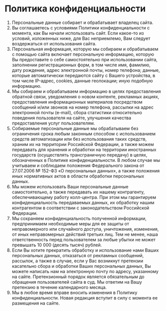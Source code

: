 # Политика конфиденциальности

1. Персональные данные собирает и обрабатывает владелец сайта.
2. Вы соглашаетесь с условиями Политики конфиденциальности с момента, как Вы начали
использовать сайт. Если какое-то из условий, изложенных ниже, для Вас неприемлемо, Вам
следует воздержаться от использования сайта.
3. Персональная информация, которую мы собираем и обрабатываем с помощью сайта
включает персональную информацию, которую Вы предоставите о себе самостоятельно при
использовании сайта, заполнении регистрационных форм, в том числе имя, фамилию, дату
рождения, адрес электронной почты, номер телефона; данные, которые автоматически
передаются сайту с Вашего устройства, в том числе IP-адрес, cookies, данные геолокации;
иную подобную информацию.
4. Мы собираем и обрабатываем информацию в целях предоставления обратной связи,
уведомления о новом контенте, рекламных акциях, предоставления информационных
материалов посредством сообщений и/или звонков на номер телефона, рассылки на адрес
электронной почты (e-mail), сбора статистики относительно поведения пользователя на
сайте, улучшения качества предоставления услуг пользователям.
5. Собираемые персональные данные мы обрабатываем без ограничения срока любым
законным способом с использованием средств автоматизации или без использования таких
средств, храним их на территории Российской Федерации, а также можем передавать для
хранения и обработки на территории иностранных государств (осуществлять
трансграничную передачу) в целях, обозначенных в Политике конфиденциальности. В
любом случае мы учитываем и соблюдаем положения Федерального закона от 27.07.2006 №
152-ФЗ «О персональных данных», а также положения иных нормативных актов в области
обработки персональных данных.
6. Мы можем использовать Ваши персональные данные самостоятельно, а также передавать
их нашему контрагенту, обеспечивающему работу колл-центра. При этом мы гарантируем
конфиденциальность передаваемых данных, их обработку нашим контрагентом в
соответствии с законодательством Российской Федерации.
7. Мы сохраняем конфиденциальность полученной информации, предпринимаем
необходимые меры для ее защиты от
неправомерного или случайного доступа,
уничтожения, изменения, от иных неправомерных действий третьих лиц. Тем не менее,
наша ответственность перед пользователем за любые убытки не может превышать 10 000
(десять тысяч) рублей.
8. Если Вы хотите прекратить обработку и использование нами Ваших персональных данных,
отказаться от рекламных сообщений, рассылок, а также в случае, если у Вас возникнут
претензии касательно сбора и обработки Ваших персональных данных, Вы можете написать
нам на электронную почту по адресу, указанному на сайте. Претензионный порядок
является обязательным до обращения пользователей сайта в суд. Мы ответим на Вашу
претензию в течение календарного месяца.
9. Мы в любое время вправе вносить изменения в Политику конфиденциальности. Новая
редакция вступит в силу с момента ее размещения на сайте.